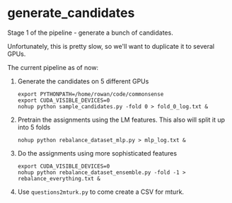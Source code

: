 # generate_candidates

Stage 1 of the pipeline - generate a bunch of candidates.

Unfortunately, this is pretty slow, so we'll want to duplicate it to several GPUs.

The current pipeline as of now:

1. Generate the candidates on 5 different GPUs
    ```
    export PYTHONPATH=/home/rowan/code/commonsense
    export CUDA_VISIBLE_DEVICES=0
    nohup python sample_candidates.py -fold 0 > fold_0_log.txt &
    ```
2. Pretrain the assignments using the LM features. This also will split it up into 5 folds
    ```
    nohup python rebalance_dataset_mlp.py > mlp_log.txt &
    ```
3. Do the assignments using more sophisticated features
    ```
    export CUDA_VISIBLE_DEVICES=0
    nohup python rebalance_dataset_ensemble.py -fold -1 > rebalance_everything.txt &   
    ```
    
4. Use `questions2mturk.py` to come create a CSV for mturk.